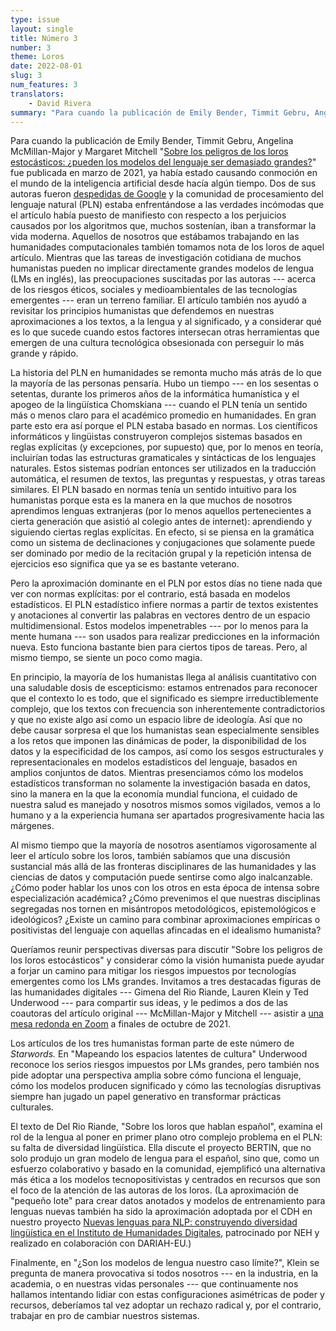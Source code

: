 ```yaml
---
type: issue
layout: single
title: Número 3
number: 3
theme: Loros
date: 2022-08-01
slug: 3
num_features: 3
translators:
    - David Rivera
summary: "Para cuando la publicación de Emily Bender, Timmit Gebru, Angelina McMillan-Major y Margaret Mitchell “Sobre los peligros de los loros estocásticos: ¿pueden los modelos del lenguaje ser demasiado grandes?” fue publicada en marzo de 2021, ya había estado causando conmoción en el mundo de la inteligencia artificial desde hacía algún tiempo."
---
```


Para cuando la publicación de Emily Bender, Timmit Gebru, Angelina McMillan-Major y Margaret Mitchell "[Sobre los peligros de los loros estocásticos: ¿pueden los modelos del lenguaje ser demasiado grandes?](https://doi.org/10.1145/3442188.3445922)" fue publicada en marzo de 2021, ya había estado causando conmoción en el mundo de la inteligencia artificial desde hacía algún tiempo. Dos de sus autoras fueron [despedidas de Google](https://www.emergingtechbrew.com/stories/2021/03/29/one-biggest-advancements-ai-also-sparked-fierce-debate-heres) y la comunidad de procesamiento del lenguaje natural (PLN) estaba enfrentándose a las verdades incómodas que el artículo había puesto de manifiesto con respecto a los perjuicios causados por los algoritmos que, muchos sostenían, iban a transformar la vida moderna. Aquellos de nosotros que estábamos trabajando en las humanidades computacionales también tomamos nota de los loros de aquel artículo. Mientras que las tareas de investigación cotidiana de muchos humanistas pueden no implicar directamente grandes modelos de lengua (LMs en inglés), las preocupaciones suscitadas por las autoras --- acerca de los riesgos éticos, sociales y medioambientales de las tecnologías emergentes --- eran un terreno familiar. El artículo también nos ayudó a revisitar los principios humanistas que defendemos en nuestras aproximaciones a los textos, a la lengua y al significado, y a considerar qué es lo que sucede cuando estos factores intersecan otras herramientas que emergen de una cultura tecnológica obsesionada con perseguir lo más grande y rápido.

La historia del PLN en humanidades se remonta mucho más atrás de lo que la mayoría de las personas pensaría. Hubo un tiempo --- en los sesentas o setentas, durante los primeros años de la informática humanística y el apogeo de la lingüística Chomskiana --- cuando el PLN tenía un sentido más o menos claro para el académico promedio en humanidades. En gran parte esto era así porque el PLN estaba basado en normas. Los científicos informáticos y lingüistas construyeron complejos sistemas basados en reglas explícitas (y excepciones, por supuesto) que, por lo menos en teoría, incluirían todas las estructuras gramaticales y sintácticas de los lenguajes naturales. Estos sistemas podrían entonces ser utilizados en la traducción automática, el resumen de textos, las preguntas y respuestas, y otras tareas similares. El PLN basado en normas tenía un sentido intuitivo para los humanistas porque esta es la manera en la que muchos de nosotros aprendimos lenguas extranjeras (por lo menos aquellos pertenecientes a cierta generación que asistió al colegio antes de internet): aprendiendo y siguiendo ciertas reglas explícitas. En efecto, si se piensa en la gramática como un sistema de declinaciones y conjugaciones que solamente puede ser dominado por medio de la recitación grupal y la repetición intensa de ejercicios eso significa que ya se es bastante veterano.

Pero la aproximación dominante en el PLN por estos días no tiene nada que ver con normas explícitas: por el contrario, está basada en modelos estadísticos. El PLN estadístico infiere normas a partir de textos existentes y anotaciones al convertir las palabras en vectores dentro de un espacio multidimensional. Estos modelos impenetrables --- por lo menos para la mente humana --- son usados para realizar predicciones en la información nueva. Esto funciona bastante bien para ciertos tipos de tareas. Pero, al mismo tiempo, se siente un poco como magia.

En principio, la mayoría de los humanistas llega al análisis cuantitativo con una saludable dosis de escepticismo: estamos entrenados para reconocer que el contexto lo es todo, que el significado es siempre irreductiblemente complejo, que los textos con frecuencia son inherentemente contradictorios y que no existe algo así como un espacio libre de ideología. Así que no debe causar sorpresa el que los humanistas sean especialmente sensibles a los retos que imponen las dinámicas de poder, la disponibilidad de los datos y la especificidad de los campos, así como los sesgos estructurales y representacionales en modelos estadísticos del lenguaje, basados en amplios conjuntos de datos. Mientras presenciamos cómo los modelos estadísticos transforman no solamente la investigación basada en datos, sino la manera en la que la economía mundial funciona, el cuidado de nuestra salud es manejado y nosotros mismos somos vigilados, vemos a lo humano y a la experiencia humana ser apartados progresivamente hacia las márgenes.

Al mismo tiempo que la mayoría de nosotros asentíamos vigorosamente al leer el artículo sobre los loros, también sabíamos que una discusión sustancial más allá de las fronteras disciplinares de las humanidades y las ciencias de datos y computación puede sentirse como algo inalcanzable. ¿Cómo poder hablar los unos con los otros en esta época de intensa sobre especialización académica? ¿Cómo prevenimos el que nuestras disciplinas segregadas nos tornen en misántropos metodológicos, epistemológicos e ideológicos? ¿Existe un camino para combinar aproximaciones empíricas o positivistas del lenguaje con aquellas afincadas en el idealismo humanista?

Queríamos reunir perspectivas diversas para discutir "Sobre los peligros de los loros estocásticos" y considerar cómo la visión humanista puede ayudar a forjar un camino para mitigar los riesgos impuestos por tecnologías emergentes como los LMs grandes. Invitamos a tres destacadas figuras de las humanidades digitales --- Gimena del Rio Riande, Lauren Klein y Ted Underwood --- para compartir sus ideas, y le pedimos a dos de las coautoras del artículo original --- McMillan-Major y Mitchell --- asistir a [una mesa redonda en Zoom](https://cdh.princeton.edu/updates/join-us-for-a-roundtable-on-machine-predictions-and-synthetic-text/) a finales de octubre de 2021.

Los artículos de los tres humanistas forman parte de este número de *Starwords.* En "Mapeando los espacios latentes de cultura" Underwood reconoce los serios riesgos impuestos por LMs grandes, pero también nos pide adoptar una perspectiva amplia sobre cómo funciona el lenguaje, cómo los modelos producen significado y cómo las tecnologías disruptivas siempre han jugado un papel generativo en transformar prácticas culturales.

El texto de Del Rio Riande, "Sobre los loros que hablan español", examina el rol de la lengua al poner en primer plano otro complejo problema en el PLN: su falta de diversidad lingüística. Ella discute el proyecto BERTIN, que no solo produjo un gran modelo de lengua para el español, sino que, como un esfuerzo colaborativo y basado en la comunidad, ejemplificó una alternativa más ética a los modelos tecnopositivistas y centrados en recursos que son el foco de la atención de las autoras de los loros. (La aproximación de "pequeño lote" para crear datos anotados y modelos de entrenamiento para lenguas nuevas también ha sido la aproximación adoptada por el CDH en nuestro proyecto [Nuevas lenguas para NLP: construyendo diversidad lingüística en el Instituto de Humanidades Digitales](https://newnlp.princeton.edu/), patrocinado por NEH y realizado en colaboración con DARIAH-EU.)

Finalmente, en "¿Son los modelos de lengua nuestro caso límite?", Klein se pregunta de manera provocativa si todos nosotros --- en la industria, en la academia, o en nuestras vidas personales --- que continuamente nos hallamos intentando lidiar con estas configuraciones asimétricas de poder y recursos, deberíamos tal vez adoptar un rechazo radical y, por el contrario, trabajar en pro de cambiar nuestros sistemas.
